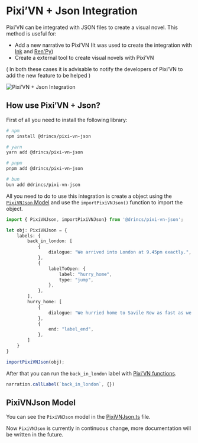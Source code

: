 # Pixi’VN + Json Integration

Pixi’VN can be integrated with JSON files to create a visual novel. This method is useful for:

* Add a new narrative to Pixi’VN (It was used to create the integration with [Ink](/ink/ink.md) and [Ren'Py](/renpy/renpy.md))
* Create a external tool to create visual novels with Pixi’VN

( In both these cases it is advisable to notify the developers of Pixi’VN to add the new feature to be helped )

![Pixi’VN + Json Integration](https://firebasestorage.googleapis.com/v0/b/pixi-vn.appspot.com/o/public%2FPixiVNJson.png?alt=media)

## How use Pixi’VN + Json?

First of all you need to install the following library:

```bash
# npm
npm install @drincs/pixi-vn-json

# yarn
yarn add @drincs/pixi-vn-json

# pnpm
pnpm add @drincs/pixi-vn-json

# bun
bun add @drincs/pixi-vn-json
```

All you need to do to use this integration is create a object using the [`PixiVNJson` Model](#pixivnjson-model) and use the `importPixiVNJson()` function to import the object.

```typescript
import { PixiVNJson, importPixiVNJson} from '@drincs/pixi-vn-json';

let obj: PixiVNJson = {
    labels: {
        back_in_london: [
            {
                dialogue: "We arrived into London at 9.45pm exactly.",
            },
            {
                labelToOpen: {
                    label: "hurry_home",
                    type: "jump",
                },
            },
        ],
        hurry_home: [
            {
                dialogue: "We hurried home to Savile Row as fast as we could.",
            },
            {
                end: "label_end",
            },
        ]
    }
}

importPixiVNJson(obj);
```

After that you can run the `back_in_london` label with [Pixi’VN functions](/start/labels.md#run-a-label).

```typescript
narration.callLabel(`back_in_london`, {})
```

## PixiVNJson Model

You can see the `PixiVNJson` model in the [PixiVNJson.ts](https://github.com/DRincs-Productions/pixi-vn/blob/main/src/interface/PixiVNJson.ts) file.

Now `PixiVNJson` is currently in continuous change, more documentation will be written in the future.
